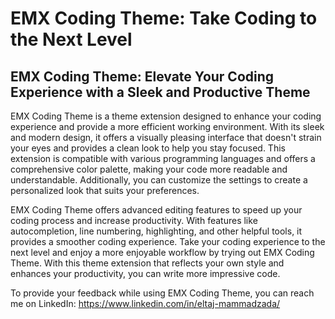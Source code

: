# EMX Coding Theme: Take Coding to the Next Level

## EMX Coding Theme: Elevate Your Coding Experience with a Sleek and Productive Theme

EMX Coding Theme is a theme extension designed to enhance your coding experience and provide a more efficient working environment. With its sleek and modern design, it offers a visually pleasing interface that doesn't strain your eyes and provides a clean look to help you stay focused. This extension is compatible with various programming languages and offers a comprehensive color palette, making your code more readable and understandable. Additionally, you can customize the settings to create a personalized look that suits your preferences.

EMX Coding Theme offers advanced editing features to speed up your coding process and increase productivity. With features like autocompletion, line numbering, highlighting, and other helpful tools, it provides a smoother coding experience. Take your coding experience to the next level and enjoy a more enjoyable workflow by trying out EMX Coding Theme. With this theme extension that reflects your own style and enhances your productivity, you can write more impressive code.

To provide your feedback while using EMX Coding Theme, you can reach me on LinkedIn: https://www.linkedin.com/in/eltaj-mammadzada/